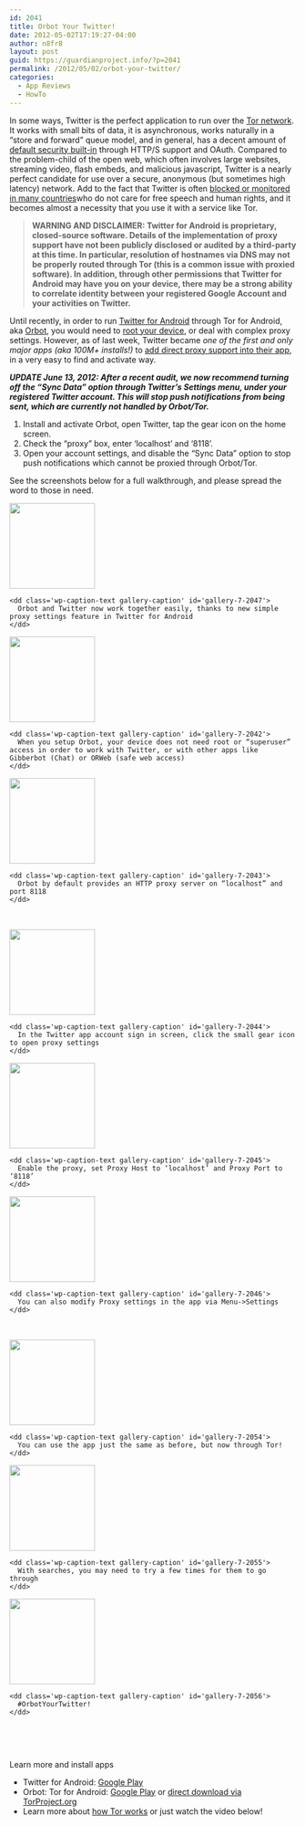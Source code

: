 ```yaml
---
id: 2041
title: Orbot Your Twitter!
date: 2012-05-02T17:19:27-04:00
author: n8fr8
layout: post
guid: https://guardianproject.info/?p=2041
permalink: /2012/05/02/orbot-your-twitter/
categories:
  - App Reviews
  - HowTo
---
```

In some ways, Twitter is the perfect application to run over the [Tor network](https://torproject.org). It works with small bits of data, it is asynchronous, works naturally in a “store and forward” queue model, and in general, has a decent amount of [default security built-in](https://twitter.com/about/security) through HTTP/S support and OAuth. Compared to the problem-child of the open web, which often involves large websites, streaming video, flash embeds, and malicious javascript, Twitter is a nearly perfect candidate for use over a secure, anonymous (but sometimes high latency) network. Add to the fact that Twitter is often [blocked or monitored in many countries](https://en.wikipedia.org/wiki/List_of_websites_blocked_in_the_People's_Republic_of_China)who do not care for free speech and human rights, and it becomes almost a necessity that you use it with a service like Tor.

> **WARNING AND DISCLAIMER: Twitter for Android is proprietary, closed-source software. Details of the implementation of proxy support have not been publicly disclosed or audited by a third-party at this time. In particular, resolution of hostnames via DNS may not be properly routed through Tor (this is a common issue with proxied software). In addition, through other permissions that Twitter for Android may have you on your device, there may be a strong ability to correlate identity between your registered Google Account and your activities on Twitter.**

Until recently, in order to run [Twitter for Android](https://play.google.com/store/apps/details?id=com.twitter.android&hl=en) through Tor for Android, aka [Orbot](https://guardianproject.info/apps/orbot/), you would need to [root your device](http://shortfuse.org/?page_id=2), or deal with complex proxy settings. However, as of last week, Twitter became _one of the first and only major apps (aka 100M+ installs!)_ to [add direct proxy support into their app](https://twitter.com/#!/moxie/status/195622774348324864), in a very easy to find and activate way.

_**UPDATE June 13, 2012: After a recent audit, we now recommend turning off the “Sync Data” option through Twitter’s Settings menu, under your registered Twitter account. This will stop push notifications from being sent, which are currently not handled by Orbot/Tor.**_

  1. Install and activate Orbot, open Twitter, tap the gear icon on the home screen.
  2. Check the “proxy” box, enter ‘localhost’ and ‘8118’.
  3. Open your account settings, and disable the “Sync Data” option to stop push notifications which cannot be proxied through Orbot/Tor.

See the screenshots below for a full walkthrough, and please spread the word to those in need.

<div id='gallery-7' class='gallery galleryid-2041 gallery-columns-3 gallery-size-thumbnail'>
  <dl class='gallery-item'>
    <dt class='gallery-icon portrait'>
      <a href='https://guardianproject.info/wp-content/uploads/2012/05/device-2012-05-02-165201.png'><img width="150" height="150" src="https://guardianproject.info/wp-content/uploads/2012/05/device-2012-05-02-165201-150x150.png" class="attachment-thumbnail size-thumbnail" alt="" aria-describedby="gallery-7-2047" /></a>
    </dt>
    
    <dd class='wp-caption-text gallery-caption' id='gallery-7-2047'>
      Orbot and Twitter now work together easily, thanks to new simple proxy settings feature in Twitter for Android
    </dd>
  </dl>
  
  <dl class='gallery-item'>
    <dt class='gallery-icon portrait'>
      <a href='https://guardianproject.info/wp-content/uploads/2012/05/device-2012-05-02-164620.png'><img width="150" height="150" src="https://guardianproject.info/wp-content/uploads/2012/05/device-2012-05-02-164620-150x150.png" class="attachment-thumbnail size-thumbnail" alt="" aria-describedby="gallery-7-2042" /></a>
    </dt>
    
    <dd class='wp-caption-text gallery-caption' id='gallery-7-2042'>
      When you setup Orbot, your device does not need root or “superuser” access in order to work with Twitter, or with other apps like Gibberbot (Chat) or ORWeb (safe web access)
    </dd>
  </dl>
  
  <dl class='gallery-item'>
    <dt class='gallery-icon portrait'>
      <a href='https://guardianproject.info/wp-content/uploads/2012/05/device-2012-05-02-164656.png'><img width="150" height="150" src="https://guardianproject.info/wp-content/uploads/2012/05/device-2012-05-02-164656-150x150.png" class="attachment-thumbnail size-thumbnail" alt="" aria-describedby="gallery-7-2043" /></a>
    </dt>
    
    <dd class='wp-caption-text gallery-caption' id='gallery-7-2043'>
      Orbot by default provides an HTTP proxy server on “localhost” and port 8118
    </dd>
  </dl>
  
  <br style="clear: both" />
  
  <dl class='gallery-item'>
    <dt class='gallery-icon portrait'>
      <a href='https://guardianproject.info/wp-content/uploads/2012/05/device-2012-05-02-164743.png'><img width="150" height="150" src="https://guardianproject.info/wp-content/uploads/2012/05/device-2012-05-02-164743-150x150.png" class="attachment-thumbnail size-thumbnail" alt="" aria-describedby="gallery-7-2044" /></a>
    </dt>
    
    <dd class='wp-caption-text gallery-caption' id='gallery-7-2044'>
      In the Twitter app account sign in screen, click the small gear icon to open proxy settings
    </dd>
  </dl>
  
  <dl class='gallery-item'>
    <dt class='gallery-icon portrait'>
      <a href='https://guardianproject.info/wp-content/uploads/2012/05/device-2012-05-02-164753.png'><img width="150" height="150" src="https://guardianproject.info/wp-content/uploads/2012/05/device-2012-05-02-164753-150x150.png" class="attachment-thumbnail size-thumbnail" alt="" aria-describedby="gallery-7-2045" /></a>
    </dt>
    
    <dd class='wp-caption-text gallery-caption' id='gallery-7-2045'>
      Enable the proxy, set Proxy Host to ‘localhost’ and Proxy Port to ‘8118’
    </dd>
  </dl>
  
  <dl class='gallery-item'>
    <dt class='gallery-icon portrait'>
      <a href='https://guardianproject.info/wp-content/uploads/2012/05/device-2012-05-02-164807.png'><img width="150" height="150" src="https://guardianproject.info/wp-content/uploads/2012/05/device-2012-05-02-164807-150x150.png" class="attachment-thumbnail size-thumbnail" alt="" aria-describedby="gallery-7-2046" /></a>
    </dt>
    
    <dd class='wp-caption-text gallery-caption' id='gallery-7-2046'>
      You can also modify Proxy settings in the app via Menu->Settings
    </dd>
  </dl>
  
  <br style="clear: both" />
  
  <dl class='gallery-item'>
    <dt class='gallery-icon portrait'>
      <a href='https://guardianproject.info/wp-content/uploads/2012/05/device-2012-05-02-170011.png'><img width="150" height="150" src="https://guardianproject.info/wp-content/uploads/2012/05/device-2012-05-02-170011-150x150.png" class="attachment-thumbnail size-thumbnail" alt="" aria-describedby="gallery-7-2054" /></a>
    </dt>
    
    <dd class='wp-caption-text gallery-caption' id='gallery-7-2054'>
      You can use the app just the same as before, but now through Tor!
    </dd>
  </dl>
  
  <dl class='gallery-item'>
    <dt class='gallery-icon portrait'>
      <a href='https://guardianproject.info/wp-content/uploads/2012/05/device-2012-05-02-170043.png'><img width="150" height="150" src="https://guardianproject.info/wp-content/uploads/2012/05/device-2012-05-02-170043-150x150.png" class="attachment-thumbnail size-thumbnail" alt="" aria-describedby="gallery-7-2055" /></a>
    </dt>
    
    <dd class='wp-caption-text gallery-caption' id='gallery-7-2055'>
      With searches, you may need to try a few times for them to go through
    </dd>
  </dl>
  
  <dl class='gallery-item'>
    <dt class='gallery-icon portrait'>
      <a href='https://guardianproject.info/wp-content/uploads/2012/05/device-2012-05-02-170118.png'><img width="150" height="150" src="https://guardianproject.info/wp-content/uploads/2012/05/device-2012-05-02-170118-150x150.png" class="attachment-thumbnail size-thumbnail" alt="" aria-describedby="gallery-7-2056" /></a>
    </dt>
    
    <dd class='wp-caption-text gallery-caption' id='gallery-7-2056'>
      #OrbotYourTwitter!
    </dd>
  </dl>
  
  <br style="clear: both" />
</div>

 

Learn more and install apps

  * Twitter for Android: [Google Play](https://play.google.com/store/apps/details?id=com.twitter.android&hl=en)
  * Orbot: Tor for Android: [Google Play](https://play.google.com/store/apps/details?id=org.torproject.android&) or [direct download via TorProject.org](https://www.torproject.org/docs/android.html.en)
  * Learn more about [how Tor works](https://www.torproject.org/about/overview.html.en) or just watch the video below!